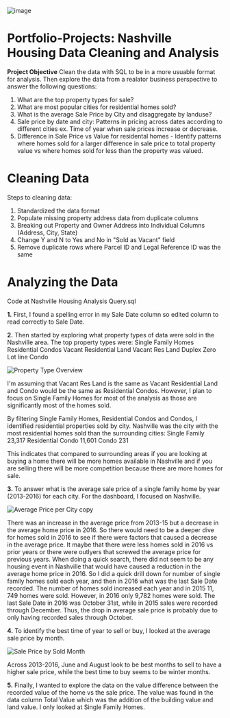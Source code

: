 ![image](https://github.com/edavison18/Portfolio-Projects/assets/137111542/ed621528-66f6-469f-bd18-986046b91477)

# Portfolio-Projects: Nashville Housing Data Cleaning and Analysis

**Project Objective**
Clean the data with SQL to be in a more usuable format for analysis. Then explore the data from a realator business perspective to answer the following questions:
  1. What are the top property types for sale?
  2. What are most popular cities for residential homes sold?
  3. What is the average Sale Price by City and disaggregate by landuse?
  4. Sale price by date and city: Patterns in pricing across dates according to different cities ex. Time of year when sale prices increase or decrease.
  5. Difference in Sale Price vs Value for residental homes - Identify patterns where homes sold for a larger difference in sale price to total property value vs where homes sold for less than the property was valued.

# Cleaning Data
Steps to cleaning data:
1. Standardized the data format
2. Populate missing property address data from duplicate columns
3. Breaking out Property and Owner Address into Individual Columns (Address, City, State)
4. Change Y and N to Yes and No in "Sold as Vacant" field
5. Remove duplicate rows where Parcel ID and Legal Reference ID was the same


# Analyzing the Data

Code at Nashville Housing Analysis Query.sql

**1.** First, I found a spelling error in my Sale Date column so edited column to read correctly to Sale Date. 

**2.** Then started by exploring what property types of data were sold in the Nashville area. The top property types were:
   Single Family Homes
   Residential Condos
   Vacant Residential Land
   Vacant Res Land
   Duplex
   Zero Lot line
   Condo

![Property Type Overview](https://github.com/edavison18/Portfolio-Projects/assets/137111542/d022ccea-9884-47d9-a7f3-8ddd76bb8c4e)


I'm assuming that Vacant Res Land is the same as Vacant Residential Land and Condo would be the same as Residential Condos. However, I plan to focus on Single Family Homes for most of the analysis as those are significantly most of the homes sold.

By filtering Single Family Homes, Residential Condos and Condos, I identified residential properties sold by city. Nashville was the city with the most residential homes sold than the surrounding cities: 
    Single Family 23,317
    Residential Condo 11,601
    Condo 231

This indicates that compared to surrounding areas if you are looking at buying a home there will be more homes available in Nashville and if you are selling there will be more competition because there are more homes for sale. 

**3.** To answer what is the average sale price of a single family home by year (2013-2016) for each city. For the dashboard, I focused on Nashville.

![Average Price per City copy](https://github.com/edavison18/Portfolio-Projects/assets/137111542/bd8c9d1b-ed86-4825-9cd0-40820b815d3f)

There was an increase in the average price from 2013-15 but a decrease in the average home price in 2016. So there would need to be a deeper dive for homes sold in 2016 to see if there were factors that caused a decrease in the average price. It maybe that there were less homes sold in 2016 vs prior years or there were outlyers that screwed the average price for previous years. When doing a quick search, there did not seem to be any housing event in Nashville that would have caused a reduction in the average home price in 2016. So I did a quick drill down for number of single family homes sold each year, and then in 2016 what was the last Sale Date recorded. The number of homes sold increased each year and in 2015 11, 749 homes were sold. However, in 2016 only 9,782 homes were sold. The last Sale Date in 2016 was October 31st, while in 2015 sales were recorded through December. Thus, the drop in average sale price is probably due to only having recorded sales through October. 

**4.** To identify the best time of year to sell or buy, I looked at the average sale price by month. 

![Sale Price by Sold Month](https://github.com/edavison18/Portfolio-Projects/assets/137111542/64e111c9-afb6-4b3f-9d40-87c0d2bed936)

Across 2013-2016, June and August look to be best months to sell to have a higher sale price, while the best time to buy seems to be winter months.

**5.** Finally, I wanted to explore the data on the value difference between the recorded value of the home vs the sale price. The value was found in the data column Total Value which was the addition of the building value and land value. I only looked at Single Family Homes.




 
 
